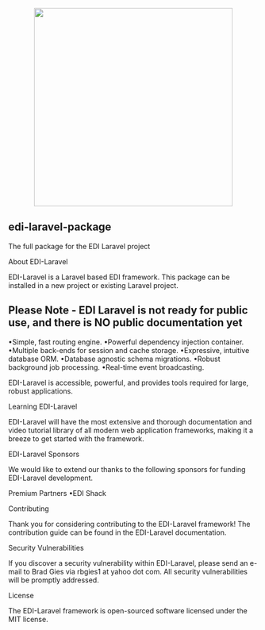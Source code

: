 <p align="center">
  <img src="https://edishack.com/images/edilaravel/edi-laravel-3.png" width="400">
</p>


## edi-laravel-package
The full package for the EDI Laravel project

About EDI-Laravel

EDI-Laravel is a Laravel based EDI framework. This package can be installed in a new project or existing Laravel project. 

## Please Note - EDI Laravel is not ready for public use, and there is NO public documentation yet 

•Simple, fast routing engine.
•Powerful dependency injection container.
•Multiple back-ends for session and cache storage.
•Expressive, intuitive database ORM.
•Database agnostic schema migrations.
•Robust background job processing.
•Real-time event broadcasting.

EDI-Laravel is accessible, powerful, and provides tools required for large, robust applications.

Learning EDI-Laravel

EDI-Laravel will have the most extensive and thorough documentation and video tutorial library of all modern web application frameworks, making it a breeze to get started with the framework.

EDI-Laravel Sponsors

We would like to extend our thanks to the following sponsors for funding EDI-Laravel development. 

Premium Partners
•EDI Shack

Contributing

Thank you for considering contributing to the EDI-Laravel framework! The contribution guide can be found in the EDI-Laravel documentation.

Security Vulnerabilities

If you discover a security vulnerability within EDI-Laravel, please send an e-mail to Brad Gies via rbgies1 at yahoo dot com. All security vulnerabilities will be promptly addressed.

License

The EDI-Laravel framework is open-sourced software licensed under the MIT license.

